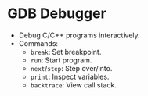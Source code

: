# GDB Debugger

- Debug C/C++ programs interactively.
- Commands:
  - `break`: Set breakpoint.
  - `run`: Start program.
  - `next`/`step`: Step over/into.
  - `print`: Inspect variables.
  - `backtrace`: View call stack.

